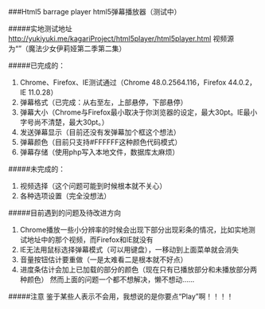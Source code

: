 ###Html5 barrage player html5弹幕播放器（测试中）

#####实地测试地址
http://yukiyuki.me/kagariProject/html5player/html5player.html 视频源为“”（魔法少女伊莉娅第二季第二集）

#####已完成的：
1. Chrome、Firefox、IE测试通过（Chrome 48.0.2564.116，Firefox 44.0.2，IE 11.0.28）
2. 弹幕格式（已完成：从右至左，上部悬停，下部悬停）
3. 弹幕大小（Chrome与Firefox最小取决于你浏览器的设定，最大30pt。IE最小字号尚不清楚，最大30pt。）
4. 发送弹幕显示（目前还没有发弹幕加个框这个想法）
5. 弹幕颜色（目前只支持#FFFFFF这种颜色代码模式）
6. 弹幕存储（使用php写入本地文件，数据库太麻烦）

#####未完成的：
1. 视频选择（这个问题可能到时候根本就不关心）
2. 各种选项设置（完全没想法）

#####目前遇到的问题及待改进方向
1. Chrome播放一些小分辨率的时候会出现下部分出现彩条的情况，比如实地测试地址中的那个视频，而Firefox和IE就没有      
2. IE无法用鼠标选择弹幕模式（可以用键盘），一移动到上面菜单就会消失
3. 音量按钮估计要重做（一是太难看二是根本就不好点）
4. 进度条估计会加上已加载的部分的颜色（现在只有已播放部分和未播放部分两种颜色）
然而上面的问题一个都不想解决，懒不想动……

#####注意
鉴于某些人表示不会用，我想说的是你要点“Play”啊！！！！
